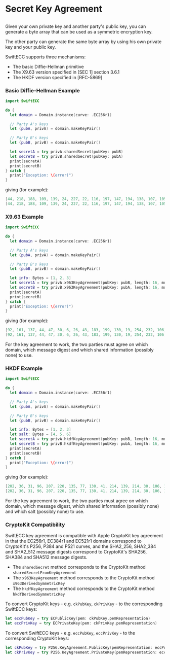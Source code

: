 # Secret Key Agreement

## 
Given your own private key and another party's public key, you can generate a byte array that can be used as a symmetric encryption key.

The other party can generate the same byte array by using his own private key and your public key.

SwiftECC supports three mechanisms:

* The basic Diffie-Hellman primitive
* The X9.63 version specified in [SEC 1] section 3.6.1
* The HKDF version specified in [RFC-5869]

### Basic Diffie-Hellman Example
```swift
import SwiftECC

do {
  let domain = Domain.instance(curve: .EC256r1)

  // Party A's keys
  let (pubA, privA) = domain.makeKeyPair()

  // Party B's keys
  let (pubB, privB) = domain.makeKeyPair()

  let secretA = try privA.sharedSecret(pubKey: pubB)
  let secretB = try privB.sharedSecret(pubKey: pubA)
  print(secretA)
  print(secretB)
} catch {
  print("Exception: \(error)")
}
```
giving (for example):
```swift
[44, 218, 188, 109, 139, 24, 227, 22, 116, 197, 147, 194, 138, 107, 105, 11, 236, 67, 236, 110, 42, 26, 250, 151, 111, 236, 60, 98, 210, 121, 243, 44]
[44, 218, 188, 109, 139, 24, 227, 22, 116, 197, 147, 194, 138, 107, 105, 11, 236, 67, 236, 110, 42, 26, 250, 151, 111, 236, 60, 98, 210, 121, 243, 44]
```
### X9.63 Example
```swift
import SwiftECC

do {
  let domain = Domain.instance(curve: .EC256r1)

  // Party A's keys
  let (pubA, privA) = domain.makeKeyPair()

  // Party B's keys
  let (pubB, privB) = domain.makeKeyPair()

  let info: Bytes = [1, 2, 3]
  let secretA = try privA.x963KeyAgreement(pubKey: pubB, length: 16, md: .SHA2_256, sharedInfo: info)
  let secretB = try privB.x963KeyAgreement(pubKey: pubA, length: 16, md: .SHA2_256, sharedInfo: info)
  print(secretA)
  print(secretB)
} catch {
  print("Exception: \(error)")
}
```
giving (for example):
```swift
[92, 161, 137, 44, 47, 30, 6, 26, 43, 183, 199, 130, 19, 254, 232, 106]
[92, 161, 137, 44, 47, 30, 6, 26, 43, 183, 199, 130, 19, 254, 232, 106]
```
For the key agreement to work, the two parties must agree on which domain, which message digest and which shared information (possibly none) to use.
### HKDF Example
```swift
import SwiftECC

do {
  let domain = Domain.instance(curve: .EC256r1)

  // Party A's keys
  let (pubA, privA) = domain.makeKeyPair()

  // Party B's keys
  let (pubB, privB) = domain.makeKeyPair()

  let info: Bytes = [1, 2, 3]
  let salt: Bytes = [4, 5, 6]
  let secretA = try privA.hkdfKeyAgreement(pubKey: pubB, length: 16, md: .SHA2_256, sharedInfo: info, salt: salt)
  let secretB = try privB.hkdfKeyAgreement(pubKey: pubA, length: 16, md: .SHA2_256, sharedInfo: info, salt: salt)
  print(secretA)
  print(secretB)
} catch {
  print("Exception: \(error)")
}
```
giving (for example):
```swift
[202, 36, 31, 96, 207, 220, 135, 77, 130, 41, 214, 139, 214, 30, 106, 180]
[202, 36, 31, 96, 207, 220, 135, 77, 130, 41, 214, 139, 214, 30, 106, 180]
```
For the key agreement to work, the two parties must agree on which domain, which message digest,
which shared information (possibly none) and which salt (possibly none) to use.

### CryptoKit Compatibility
SwiftECC key agreement is compatible with Apple CryptoKit key agreement
in that the EC256r1, EC384r1 and EC521r1 domains correspond to CryptoKit's P256, P384 and P521 curves,
and the SHA2_256, SHA2_384 and SHA2_512 message digests correspond to CryptoKit's SHA256, SHA384 and SHA512 message digests.

* The `sharedSecret` method corresponds to the CryptoKit method `sharedSecretFromKeyAgreement`
* The `x963KeyAgreement` method corresponds to the CryptoKit method `x963DerivedSymmetricKey`
* The `hkdfKeyAgreement` method corresponds to the CryptoKit method `hkdfDerivedSymmetricKey`

To convert CryptoKit keys - e.g. `ckPubKey`, `ckPrivKey` - to the corresponding SwiftECC keys:
```swift
let eccPubKey = try ECPublicKey(pem: ckPubKey.pemRepresentation)
let eccPrivKey = try ECPrivateKey(pem: ckPrivKey.pemRepresentation)
```
To convert SwiftECC keys - e.g. `eccPubKey`, `eccPrivKey` - to the corresponding CryptoKit keys:
```swift
let ckPubKey = try P256.KeyAgreement.PublicKey(pemRepresentation: eccPubKey.pem)
let ckPrivKey = try P256.KeyAgreement.PrivateKey(pemRepresentation: eccPrivKey.pem)
```

